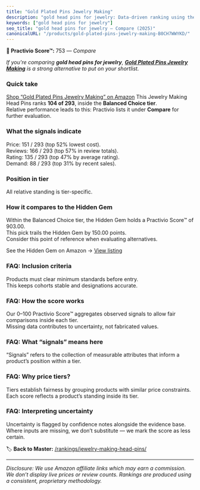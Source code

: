 ```yaml
---
title: "Gold Plated Pins Jewelry Making"
description: "gold head pins for jewelry: Data-driven ranking using the Practivio Score™. Positioned by quality, value, demand, findability, momentum."
keywords: ["gold head pins for jewelry"]
seo_title: "gold head pins for jewelry — Compare (2025)"
canonicalURL: "/products/gold-plated-pins-jewelry-making-B0CH7WWYKD/"
---
```


**🛒 Practivio Score™:** 753 — _Compare_


*If you're comparing **gold head pins for jewelry**, **[Gold Plated Pins Jewelry Making](https://www.amazon.com/dp/B0CH7WWYKD?tag=practivio-20)** is a strong alternative to put on your shortlist.*
### Quick take
[Shop “Gold Plated Pins Jewelry Making” on Amazon](https://www.amazon.com/dp/B0CH7WWYKD?tag=practivio-20)
This Jewelry Making Head Pins ranks **104 of 293**, inside the **Balanced Choice tier**.  
Relative performance leads to this: Practivio lists it under **Compare** for further evaluation.

### What the signals indicate
Price: 151 / 293 (top 52% lowest cost).  
Reviews: 166 / 293 (top 57% in review totals).  
Rating: 135 / 293 (top 47% by average rating).  
Demand: 88 / 293 (top 31% by recent sales).

### Position in tier
All relative standing is tier-specific.

### How it compares to the Hidden Gem
Within the Balanced Choice tier, the Hidden Gem holds a Practivio Score™ of 903.00.  
This pick trails the Hidden Gem by 150.00 points.  
Consider this point of reference when evaluating alternatives.  

See the Hidden Gem on Amazon → [View listing](https://www.amazon.com/dp/B08CKLYGH8?tag=practivio-20)

### FAQ: Inclusion criteria
Products must clear minimum standards before entry.  
This keeps cohorts stable and designations accurate.

### FAQ: How the score works
Our 0–100 Practivio Score™ aggregates observed signals to allow fair comparisons inside each tier.  
Missing data contributes to uncertainty, not fabricated values.

### FAQ: What “signals” means here
“Signals” refers to the collection of measurable attributes that inform a product’s position within a tier.

### FAQ: Why price tiers?
Tiers establish fairness by grouping products with similar price constraints.  
Each score reflects a product’s standing inside its tier.

### FAQ: Interpreting uncertainty
Uncertainty is flagged by confidence notes alongside the evidence base.  
Where inputs are missing, we don’t substitute — we mark the score as less certain.

<!-- Missing template for Compare/CompareWithinPriceClass -->


🏷️ **Back to Master:** [/rankings/jewelry-making-head-pins/](/rankings/jewelry-making-head-pins/)

---
_Disclosure: We use Amazon affiliate links which may earn a commission. We don’t display live prices or review counts. Rankings are produced using a consistent, proprietary methodology._
